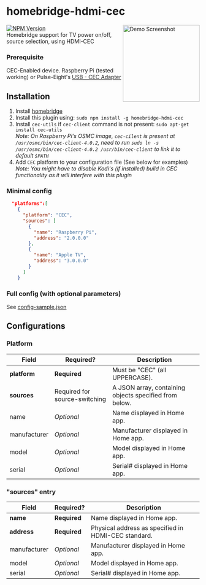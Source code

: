 # homebridge-hdmi-cec
<a href="https://image.ibb.co/jpS9Sc/IMG_6428_1.png"><img src="https://image.ibb.co/hTUHDH/Screenshot.png" align="right" alt="Demo Screenshot" width="200px"></a>

[![NPM Version](https://img.shields.io/npm/v/homebridge-hdmi-cec.svg)](https://www.npmjs.com/package/homebridge-hdmi-cec)  
Homebridge support for TV power on/off, source selection, using HDMI-CEC
### Prerequisite
CEC-Enabled device. Raspberry Pi (tested working) or Pulse-Eight's [USB - CEC Adapter](https://www.pulse-eight.com/p/104/usb-hdmi-cec-adapter)

## Installation
1. Install [homebridge](https://www.npmjs.com/package/homebridge)
2. Install this plugin using: `sudo npm install -g homebridge-hdmi-cec`
3. Install `cec-utils` if `cec-client` command is not present: `sudo apt-get install cec-utils`  
*Note: On Raspberry Pi's OSMC image, `cec-cilent` is present at `/usr/osmc/bin/cec-client-4.0.2`, need to run `sudo ln -s /usr/osmc/bin/cec-client-4.0.2 /usr/bin/cec-client` to link it to default `$PATH`*  
4. Add `CEC` platform to your configuration file (See below for examples)  
*Note: You might have to disable Kodi's (if installed) build in CEC functionality as it will interfere with this plugin*

### Minimal config
```json
  "platforms":[
    {
      "platform": "CEC",
      "sources": [
        {
          "name": "Raspberry Pi",
          "address": "2.0.0.0"
        },
        {
          "name": "Apple TV",
          "address": "3.0.0.0"
        }
      ]
    }
```

### Full config (with optional parameters)
See [config-sample.json](config-sample.json)

## Configurations
### Platform
Field           | Required?    | Description
----------------|--------------|-------------
**platform**    | **Required** | Must be "CEC" (all UPPERCASE).
**sources**     |  Required for source-switching  | A JSON array, containing objects specified from below.
  name          |  *Optional*  | Name displayed in Home app.
  manufacturer  |  *Optional*  | Manufacturer displayed in Home app.
  model         |  *Optional*  | Model displayed in Home app.
  serial        |  *Optional*  | Serial# displayed in Home app.

### "sources" entry
Field           | Required?    | Description
----------------|--------------|-------------
**name**        | **Required** | Name displayed in Home app.
**address**     | **Required** | Physical address as specified in HDMI-CEC standard.
  manufacturer  |  *Optional*  | Manufacturer displayed in Home app.
  model         |  *Optional*  | Model displayed in Home app.
  serial        |  *Optional*  | Serial# displayed in Home app.
